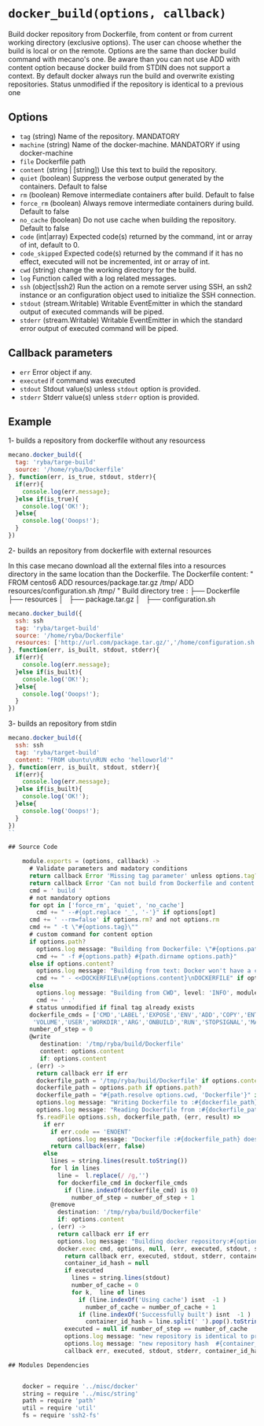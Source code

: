 
# `docker_build(options, callback)`

Build docker repository from Dockerfile, from content or from current working
directory (exclusive options).
The user can choose whether the build is local or on the remote.
Options are the same than docker build command with mecano's one.
Be aware than you can not use ADD with content option because docker build
from STDIN does not support a context.
By default docker always run the build and overwrite existing repositories.
Status unmodified if the repository is identical to a previous one

## Options

*   `tag` (string)
    Name of the repository. MANDATORY
*   `machine` (string)
    Name of the docker-machine. MANDATORY if using docker-machine
*   `file`
    Dockerfile path
*   `content` (string | [string])
    Use this text to build the repository.
*   `quiet` (boolean)
    Suppress the verbose output generated by the containers. Default to false
*   `rm` (boolean)
    Remove intermediate containers after build. Default to false
*   `force_rm` (boolean)
    Always remove intermediate containers during build. Default to false
*   `no_cache` (boolean)
    Do not use cache when building the repository. Default to false
*   `code`   (int|array)
    Expected code(s) returned by the command, int or array of int, default to 0.
*   `code_skipped`
    Expected code(s) returned by the command if it has no effect, executed will
    not be incremented, int or array of int.
*   `cwd` (string)
    change the working directory for the build.
*   `log`
    Function called with a log related messages.
*   `ssh` (object|ssh2)
    Run the action on a remote server using SSH, an ssh2 instance or an
    configuration object used to initialize the SSH connection.
*   `stdout` (stream.Writable)
    Writable EventEmitter in which the standard output of executed commands will
    be piped.
*   `stderr` (stream.Writable)
    Writable EventEmitter in which the standard error output of executed command
    will be piped.

## Callback parameters

*   `err`
    Error object if any.
*   `executed`
    if command was executed
*   `stdout`
    Stdout value(s) unless `stdout` option is provided.
*   `stderr`
    Stderr value(s) unless `stderr` option is provided.

## Example

1- builds a repository from dockerfile without any resourcess

```javascript
mecano.docker_build({
  tag: 'ryba/targe-build'
  source: '/home/ryba/Dockerfile'
}, function(err, is_true, stdout, stderr){
  if(err){
    console.log(err.message);
  }else if(is_true){
    console.log('OK!');
  }else{
    console.log('Ooops!');
  }
})
```

2- builds an repository from dockerfile with external resources

In this case mecano download all the external files into a resources directory in the same location
than the Dockerfile.
The Dockerfile content:   "
                            FROM centos6
                            ADD resources/package.tar.gz /tmp/
                            ADD resources/configuration.sh /tmp/
                          "
Build directory tree :
                          ├── Dockerfile
                          ├── resources
                          │   ├── package.tar.gz
                          │   ├── configuration.sh

```javascript
mecano.docker_build({
  ssh: ssh
  tag: 'ryba/target-build'
  source: '/home/ryba/Dockerfile'
  resources: ['http://url.com/package.tar.gz/','/home/configuration.sh']
}, function(err, is_built, stdout, stderr){
  if(err){
    console.log(err.message);
  }else if(is_built){
    console.log('OK!');
  }else{
    console.log('Ooops!');
  }
})
```

3- builds an repository from stdin

```javascript
mecano.docker_build({
  ssh: ssh
  tag: 'ryba/target-build'
  content: "FROM ubuntu\nRUN echo 'helloworld'"
}, function(err, is_built, stdout, stderr){
  if(err){
    console.log(err.message);
  }else if(is_built){
    console.log('OK!');
  }else{
    console.log('Ooops!');
  }
})
``

## Source Code

    module.exports = (options, callback) ->
      # Validate parameters and madatory conditions
      return callback Error 'Missing tag parameter' unless options.tag?
      return callback Error 'Can not build from Dockerfile and content' if options.content? and options.path?
      cmd = ' build '
      # not mandatory options
      for opt in ['force_rm', 'quiet', 'no_cache']
        cmd += " --#{opt.replace '_', '-'}" if options[opt]
      cmd += ' --rm=false' if options.rm? and not options.rm
      cmd += " -t \"#{options.tag}\""
      # custom command for content option
      if options.path?
        options.log message: "Building from Dockerfile: \"#{options.path}\"", level: 'INFO', module: 'mecano/docker/build'
        cmd += " -f #{options.path} #{path.dirname options.path}"
      else if options.content?
        options.log message: "Building from text: Docker won't have a context. ADD/COPY not working", level: 'WARN', module: 'mecano/docker/build'
        cmd += " - <<DOCKERFILE\n#{options.content}\nDOCKERFILE" if options.content?
      else
        options.log message: "Building from CWD", level: 'INFO', module: 'mecano/docker/build'
        cmd += ' .'
      # status unmodified if final tag already exists
      dockerfile_cmds = ['CMD','LABEL','EXPOSE','ENV','ADD','COPY','ENTRYPOINT',
       'VOLUME','USER','WORKDIR','ARG','ONBUILD','RUN','STOPSIGNAL','MAINTAINER']
      number_of_step = 0
      @write
         destination: '/tmp/ryba/build/Dockerfile'
         content: options.content
         if: options.content
      , (err) ->
        return callback err if err
        dockerfile_path = '/tmp/ryba/build/Dockerfile' if options.content?
        dockerfile_path = options.path if options.path?
        dockerfile_path = "#{path.resolve options.cwd, 'Dockerfile'}" if (not options.content? and not options.path?)
        options.log message: "Writing Dockerfile to :#{dockerfile_path}", level: 'INFO', module: 'mecano/src/build' if options.content?
        options.log message: "Reading Dockerfile from :#{dockerfile_path}", level: 'INFO', module: 'mecano/src/build' if options.cwd? or options.path?
        fs.readFile options.ssh, dockerfile_path, (err, result) =>
          if err
            if err.code == 'ENOENT'
              options.log message: "Dockerfile :#{dockerfile_path} does not exist", level: 'ERROR', module: 'mecano/src/docker/build'
            return callback(err, false)
          else
            lines = string.lines(result.toString())
            for l in lines
              line =  l.replace(/ /g,'')
              for dockerfile_cmd in dockerfile_cmds
                if (line.indexOf(dockerfile_cmd) is 0)
                  number_of_step = number_of_step + 1
            @remove
              destination: '/tmp/ryba/build/Dockerfile'
              if: options.content
            , (err) ->
              return callback err if err
              options.log message: "Building docker repository:#{options.tag}", level: 'INFO', module: 'mecano/src/docker/build'
              docker.exec cmd, options, null, (err, executed, stdout, stderr) =>
                return callback err, executed, stdout, stderr, container_id_hash if err
                container_id_hash = null
                if executed
                  lines = string.lines(stdout)
                  number_of_cache = 0
                  for k,  line of lines
                    if (line.indexOf('Using cache') isnt  -1 )
                      number_of_cache = number_of_cache + 1
                    if (line.indexOf('Successfully built') isnt  -1 )
                      container_id_hash = line.split(' ').pop().toString()
                executed = null if number_of_step == number_of_cache
                options.log message: "new repository is identical to previous #{options.tag}", level: 'INFO', module: 'mecano/src/docker/build' if executed == null
                options.log message: "new repository hash  #{container_id_hash}", level: 'INFO', module: 'mecano/src/docker/build' if executed
                callback err, executed, stdout, stderr, container_id_hash

## Modules Dependencies


    docker = require '../misc/docker'
    string = require '../misc/string'
    path = require 'path'
    util = require 'util'
    fs = require 'ssh2-fs'

